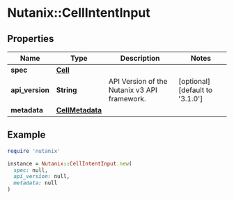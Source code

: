 # Nutanix::CellIntentInput

## Properties

| Name | Type | Description | Notes |
| ---- | ---- | ----------- | ----- |
| **spec** | [**Cell**](Cell.md) |  |  |
| **api_version** | **String** | API Version of the Nutanix v3 API framework. | [optional][default to &#39;3.1.0&#39;] |
| **metadata** | [**CellMetadata**](CellMetadata.md) |  |  |

## Example

```ruby
require 'nutanix'

instance = Nutanix::CellIntentInput.new(
  spec: null,
  api_version: null,
  metadata: null
)
```

